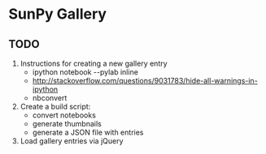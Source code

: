 SunPy Gallery
=============

TODO
----
1. Instructions for creating a new gallery entry
    - ipython notebook --pylab inline
    - http://stackoverflow.com/questions/9031783/hide-all-warnings-in-ipython
    - nbconvert
2. Create a build script:
    - convert notebooks
    - generate thumbnails
    - generate a JSON file with entries
3. Load gallery entries via jQuery
